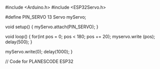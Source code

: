 #include <Arduino.h>
#include <ESP32Servo.h>

#define PIN_SERVO 13
Servo myServo;

void setup() {
    myServo.attach(PIN_SERVO);
}

void loop() {
  for(int pos = 0; pos < 180; pos += 20);
  myservo.write (pos);
delay(500);
}

myServo.write(0);
delay(1000);
}

// Code for PLANESCODE ESP32 
